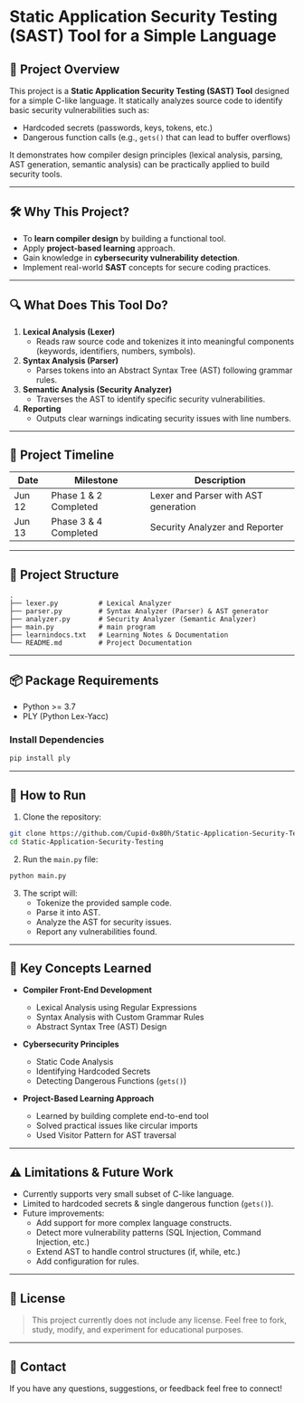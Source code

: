 # Static Application Security Testing (SAST) Tool for a Simple Language

## 📌 Project Overview

This project is a **Static Application Security Testing (SAST) Tool** designed for a simple C-like language. It statically analyzes source code to identify basic security vulnerabilities such as:

- Hardcoded secrets (passwords, keys, tokens, etc.)
- Dangerous function calls (e.g., `gets()` that can lead to buffer overflows)

It demonstrates how compiler design principles (lexical analysis, parsing, AST generation, semantic analysis) can be practically applied to build security tools.

---

## 🛠 Why This Project?

- To **learn compiler design** by building a functional tool.
- Apply **project-based learning** approach.
- Gain knowledge in **cybersecurity vulnerability detection**.
- Implement real-world **SAST** concepts for secure coding practices.

---

## 🔍 What Does This Tool Do?

1. **Lexical Analysis (Lexer)**
   - Reads raw source code and tokenizes it into meaningful components (keywords, identifiers, numbers, symbols).
2. **Syntax Analysis (Parser)**
   - Parses tokens into an Abstract Syntax Tree (AST) following grammar rules.
3. **Semantic Analysis (Security Analyzer)**
   - Traverses the AST to identify specific security vulnerabilities.
4. **Reporting**
   - Outputs clear warnings indicating security issues with line numbers.

---

## 🚀 Project Timeline

| Date   | Milestone             | Description                          |
| ------ | --------------------- | ------------------------------------ |
| Jun 12 | Phase 1 & 2 Completed | Lexer and Parser with AST generation |
| Jun 13 | Phase 3 & 4 Completed | Security Analyzer and Reporter       |

---

## 📂 Project Structure

```
.
├── lexer.py          # Lexical Analyzer
├── parser.py         # Syntax Analyzer (Parser) & AST generator
├── analyzer.py       # Security Analyzer (Semantic Analyzer)
├── main.py           # main program
├── learnindocs.txt   # Learning Notes & Documentation
└── README.md         # Project Documentation
```

---

## 📦 Package Requirements

- Python >= 3.7
- PLY (Python Lex-Yacc)

### Install Dependencies

```bash
pip install ply
```

---

## 🔧 How to Run

1. Clone the repository:

```bash
git clone https://github.com/Cupid-0x80h/Static-Application-Security-Testing.git
cd Static-Application-Security-Testing
```

2. Run the `main.py` file:

```bash
python main.py
```

3. The script will:
   - Tokenize the provided sample code.
   - Parse it into AST.
   - Analyze the AST for security issues.
   - Report any vulnerabilities found.

---

## 📖 Key Concepts Learned

- **Compiler Front-End Development**

  - Lexical Analysis using Regular Expressions
  - Syntax Analysis with Custom Grammar Rules
  - Abstract Syntax Tree (AST) Design

- **Cybersecurity Principles**

  - Static Code Analysis
  - Identifying Hardcoded Secrets
  - Detecting Dangerous Functions (`gets()`)

- **Project-Based Learning Approach**

  - Learned by building complete end-to-end tool
  - Solved practical issues like circular imports
  - Used Visitor Pattern for AST traversal

---

## ⚠ Limitations & Future Work

- Currently supports very small subset of C-like language.
- Limited to hardcoded secrets & single dangerous function (`gets()`).
- Future improvements:
  - Add support for more complex language constructs.
  - Detect more vulnerability patterns (SQL Injection, Command Injection, etc.)
  - Extend AST to handle control structures (if, while, etc.)
  - Add configuration for rules.

---

## 📝 License

> This project currently does not include any license. Feel free to fork, study, modify, and experiment for educational purposes.

---

## 📧 Contact

If you have any questions, suggestions, or feedback feel free to connect!
